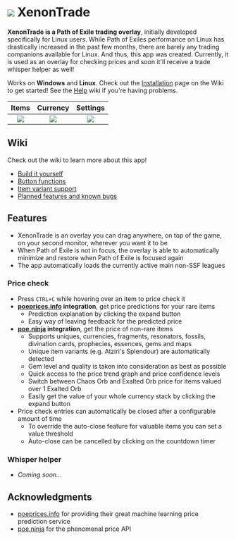 

# ![](https://i.imgur.com/wVnDg8C.png) XenonTrade
**XenonTrade is a Path of Exile trading overlay**, initially developed specifically for Linux users. While Path of Exiles performance on Linux has drastically increased in the past few months, there are barely any trading companions available for Linux. And thus, this app was created. Currently, it is used as an overlay for checking prices and soon it'll receive a trade whisper helper as well!

Works on **Windows** and **Linux**. Check out the [Installation](https://github.com/klayveR/xenontrade/wiki/Installation) page on the Wiki to get started! See the [Help](https://github.com/klayveR/xenontrade/wiki/Help) wiki if you're having problems.

Items | Currency | Settings
:---:|:---:|:---:
![](https://i.imgur.com/r8EYb6S.png) | ![](https://i.imgur.com/RHTxgRS.png) | ![](https://i.imgur.com/CspoxDg.png?1)

## Wiki

Check out the wiki to learn more about this app!

- [Build it yourself](https://github.com/klayveR/xenontrade/wiki/Build-it-yourself)
- [Button functions](https://github.com/klayveR/xenontrade/wiki/Button-functions)
- [Item variant support](https://github.com/klayveR/xenontrade/wiki/Item-variant-support)
- [Planned features and known bugs](https://github.com/klayveR/xenontrade/wiki/Planned-features-and-known-bugs)

## Features
- XenonTrade is an overlay you can drag anywhere, on top of the game, on your second monitor, wherever you want it to be
- When Path of Exile is not in focus, the overlay is able to automatically minimize and restore when Path of Exile is focused again
- The app automatically loads the currently active main non-SSF leagues

### Price check
- Press `CTRL+C` while hovering over an item to price check it
- **[poeprices.info](https://poeprices.info/) integration**, get price predictions for your rare items
	- Prediction explanation by clicking the expand button
	- Easy way of leaving feedback for the predicted price
- **[poe.ninja](https://poe.ninja/) integration**, get the price of non-rare items
	- Supports uniques, currencies, fragments, resonators, fossils, divination cards, prophecies, essences, gems and maps
	- Unique item variants (e.g. Atziri's Splendour) are automatically detected
	- Gem level and quality is taken into consideration as best as possible
	- Quick access to the price trend graph and price confidence levels
	- Switch between Chaos Orb and Exalted Orb price for items valued over 1 Exalted Orb
	- Easily get the value of your whole currency stack by clicking the expand button
- Price check entries can automatically be closed after a configurable amount of time
	- To override the auto-close feature for valuable items you can set a value threshold
	- Auto-close can be cancelled by clicking on the countdown timer

### Whisper helper
- *Coming soon...*

## Acknowledgments
- [poeprices.info](https://poeprices.info/) for providing their great machine learning price prediction service
- [poe.ninja](https://poe.ninja) for the phenomenal price API
